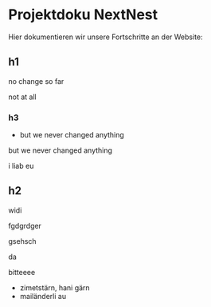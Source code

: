 # Projektdoku NextNest

Hier dokumentieren wir unsere Fortschritte an der Website:

## h1

no change so far

not at all


### h3

- but we never changed anything


but we never changed anything

i liab eu


## h2

widi 

fgdgrdger

gsehsch 

da

bitteeee

- zimetstärn, hani gärn
- mailänderli au